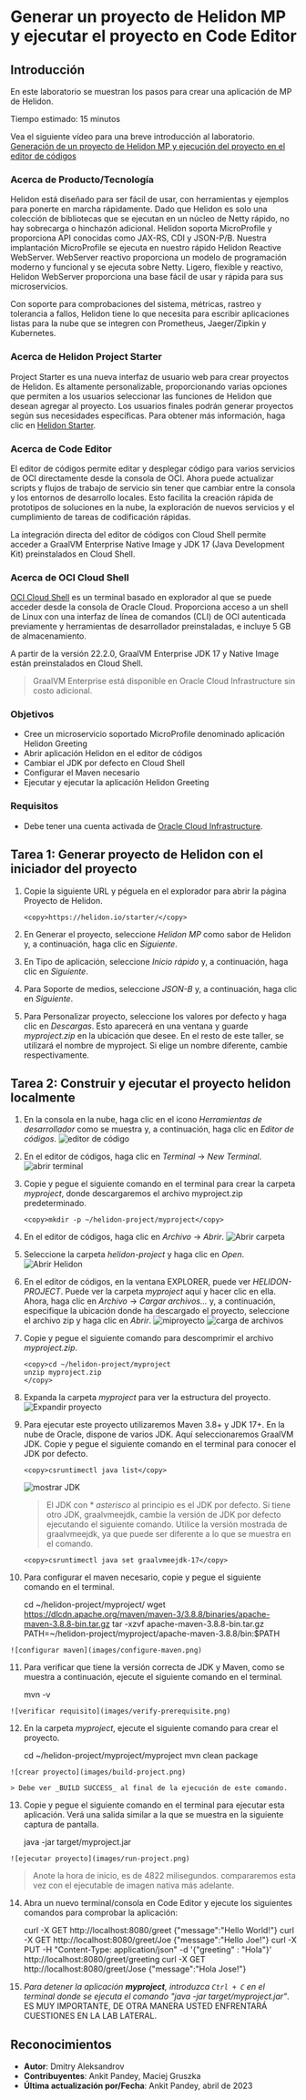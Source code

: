 # Generar un proyecto de Helidon MP y ejecutar el proyecto en Code Editor

## Introducción

En este laboratorio se muestran los pasos para crear una aplicación de MP de Helidon.

Tiempo estimado: 15 minutos

Vea el siguiente vídeo para una breve introducción al laboratorio. [Generación de un proyecto de Helidon MP y ejecución del proyecto en el editor de códigos](videohub:1_22nv8v4q)

### Acerca de Producto/Tecnología

Helidon está diseñado para ser fácil de usar, con herramientas y ejemplos para ponerte en marcha rápidamente. Dado que Helidon es solo una colección de bibliotecas que se ejecutan en un núcleo de Netty rápido, no hay sobrecarga o hinchazón adicional. Helidon soporta MicroProfile y proporciona API conocidas como JAX-RS, CDI y JSON-P/B. Nuestra implantación MicroProfile se ejecuta en nuestro rápido Helidon Reactive WebServer. WebServer reactivo proporciona un modelo de programación moderno y funcional y se ejecuta sobre Netty. Ligero, flexible y reactivo, Helidon WebServer proporciona una base fácil de usar y rápida para sus microservicios.

Con soporte para comprobaciones del sistema, métricas, rastreo y tolerancia a fallos, Helidon tiene lo que necesita para escribir aplicaciones listas para la nube que se integren con Prometheus, Jaeger/Zipkin y Kubernetes.

### Acerca de Helidon Project Starter

Project Starter es una nueva interfaz de usuario web para crear proyectos de Helidon. Es altamente personalizable, proporcionando varias opciones que permiten a los usuarios seleccionar las funciones de Helidon que desean agregar al proyecto. Los usuarios finales podrán generar proyectos según sus necesidades específicas. Para obtener más información, haga clic en [Helidon Starter](https://helidon.io/starter).

### Acerca de Code Editor

El editor de códigos permite editar y desplegar código para varios servicios de OCI directamente desde la consola de OCI. Ahora puede actualizar scripts y flujos de trabajo de servicio sin tener que cambiar entre la consola y los entornos de desarrollo locales. Esto facilita la creación rápida de prototipos de soluciones en la nube, la exploración de nuevos servicios y el cumplimiento de tareas de codificación rápidas.

La integración directa del editor de códigos con Cloud Shell permite acceder a GraalVM Enterprise Native Image y JDK 17 (Java Development Kit) preinstalados en Cloud Shell.

### Acerca de OCI Cloud Shell

[OCI Cloud Shell](https://docs.oracle.com/en-us/iaas/Content/API/Concepts/cloudshellintro.htm) es un terminal basado en explorador al que se puede acceder desde la consola de Oracle Cloud. Proporciona acceso a un shell de Linux con una interfaz de línea de comandos (CLI) de OCI autenticada previamente y herramientas de desarrollador preinstaladas, e incluye 5 GB de almacenamiento.

A partir de la versión 22.2.0, GraalVM Enterprise JDK 17 y Native Image están preinstalados en Cloud Shell.

> GraalVM Enterprise está disponible en Oracle Cloud Infrastructure sin costo adicional.

### Objetivos

*   Cree un microservicio soportado MicroProfile denominado aplicación Helidon Greeting
*   Abrir aplicación Helidon en el editor de códigos
*   Cambiar el JDK por defecto en Cloud Shell
*   Configurar el Maven necesario
*   Ejecutar y ejecutar la aplicación Helidon Greeting

### Requisitos

*   Debe tener una cuenta activada de [Oracle Cloud Infrastructure](https://cloud.oracle.com/en_US/cloud-infrastructure).

## Tarea 1: Generar proyecto de Helidon con el iniciador del proyecto

1.  Copie la siguiente URL y péguela en el explorador para abrir la página Proyecto de Helidon.
    
        <copy>https://helidon.io/starter/</copy>
        
2.  En Generar el proyecto, seleccione _Helidon MP_ como sabor de Helidon y, a continuación, haga clic en _Siguiente_.
    
3.  En Tipo de aplicación, seleccione _Inicio rápido_ y, a continuación, haga clic en _Siguiente_.
    
4.  Para Soporte de medios, seleccione _JSON-B_ y, a continuación, haga clic en _Siguiente_.
    
5.  Para Personalizar proyecto, seleccione los valores por defecto y haga clic en _Descargas_. Esto aparecerá en una ventana y guarde _myproject.zip_ en la ubicación que desee. En el resto de este taller, se utilizará el nombre de myproject. Si elige un nombre diferente, cambie respectivamente.
    

## Tarea 2: Construir y ejecutar el proyecto helidon localmente

1.  En la consola en la nube, haga clic en el icono _Herramientas de desarrollador_ como se muestra y, a continuación, haga clic en _Editor de códigos_. ![editor de código](images/code-editor.png)
    
2.  En el editor de códigos, haga clic en _Terminal_ -> _New Terminal_. ![abrir terminal](images/open-terminal.png)
    
3.  Copie y pegue el siguiente comando en el terminal para crear la carpeta _myproject_, donde descargaremos el archivo myproject.zip predeterminado.
    
        <copy>mkdir -p ~/helidon-project/myproject</copy>
        
4.  En el editor de códigos, haga clic en _Archivo_ -> _Abrir_. ![Abrir carpeta](images/open-folder.png)
    
5.  Seleccione la carpeta _helidon-project_ y haga clic en _Open_. ![Abrir Helidon](images/open-helidon.png)
    
6.  En el editor de códigos, en la ventana EXPLORER, puede ver _HELIDON-PROJECT_. Puede ver la carpeta _myproject_ aquí y hacer clic en ella. Ahora, haga clic en _Archivo_ -> _Cargar archivos..._ y, a continuación, especifique la ubicación donde ha descargado el proyecto, seleccione el archivo zip y haga clic en _Abrir_. ![miproyecto](images/myproject.png) ![carga de archivos](images/upload-files.png)
    
7.  Copie y pegue el siguiente comando para descomprimir el archivo _myproject.zip_.
    
        <copy>cd ~/helidon-project/myproject
        unzip myproject.zip
        </copy>
        
8.  Expanda la carpeta _myproject_ para ver la estructura del proyecto. ![Expandir proyecto](images/expand-project.png)
    
9.  Para ejecutar este proyecto utilizaremos Maven 3.8+ y JDK 17+. En la nube de Oracle, dispone de varios JDK. Aquí seleccionaremos GraalVM JDK. Copie y pegue el siguiente comando en el terminal para conocer el JDK por defecto.
    
        <copy>csruntimectl java list</copy>
        
    
    ![mostrar JDK](images/list-jdk.png)
    
    > El JDK con \* _asterisco_ al principio es el JDK por defecto. Si tiene otro JDK, graalvmeejdk, cambie la versión de JDK por defecto ejecutando el siguiente comando. Utilice la versión mostrada de graalvmeejdk, ya que puede ser diferente a lo que se muestra en el comando.
    
        <copy>csruntimectl java set graalvmeejdk-17</copy>
        
10.  Para configurar el maven necesario, copie y pegue el siguiente comando en el terminal.
    
        <copy>cd ~/helidon-project/myproject/
        wget https://dlcdn.apache.org/maven/maven-3/3.8.8/binaries/apache-maven-3.8.8-bin.tar.gz
        tar -xzvf apache-maven-3.8.8-bin.tar.gz
        PATH=~/helidon-project/myproject/apache-maven-3.8.8/bin:$PATH</copy>
        
    
    ![configurar maven](images/configure-maven.png)
    
11.  Para verificar que tiene la versión correcta de JDK y Maven, como se muestra a continuación, ejecute el siguiente comando en el terminal.
    
        <copy>mvn -v</copy>
        
    
    ![verificar requisito](images/verify-prerequisite.png)
    
12.  En la carpeta _myproject_, ejecute el siguiente comando para crear el proyecto.
    
        <copy>cd ~/helidon-project/myproject/myproject
        mvn clean package</copy>
        
    
    ![crear proyecto](images/build-project.png)
    
    > Debe ver _BUILD SUCCESS_ al final de la ejecución de este comando.
    
13.  Copie y pegue el siguiente comando en el terminal para ejecutar esta aplicación. Verá una salida similar a la que se muestra en la siguiente captura de pantalla.
    
        <copy>java -jar target/myproject.jar</copy>
        
    
    ![ejecutar proyecto](images/run-project.png)
    

> Anote la hora de inicio, es de 4822 milisegundos. compararemos esta vez con el ejecutable de imagen nativa más adelante.

14.  Abra un nuevo terminal/consola en Code Editor y ejecute los siguientes comandos para comprobar la aplicación:
    
        <copy>
        curl -X GET http://localhost:8080/greet
        </copy>
        {"message":"Hello World!"}
        
    
        <copy>
        curl -X GET http://localhost:8080/greet/Joe
        </copy>
        {"message":"Hello Joe!"}
        
    
        <copy>
        curl -X PUT -H "Content-Type: application/json" -d '{"greeting" : "Hola"}' http://localhost:8080/greet/greeting
        </copy>
        
    
        <copy>
        curl -X GET http://localhost:8080/greet/Jose
        </copy>
        {"message":"Hola Jose!"}
        
15.  _Para detener la aplicación **myproject**, introduzca `Ctrl + C` en el terminal donde se ejecuta el comando "java -jar target/myproject.jar"_. ES MUY IMPORTANTE, DE OTRA MANERA USTED ENFRENTARÁ CUESTIONES EN LA LAB LATERAL.
    

## Reconocimientos

*   **Autor**: Dmitry Aleksandrov
*   **Contribuyentes**: Ankit Pandey, Maciej Gruszka
*   **Última actualización por/Fecha**: Ankit Pandey, abril de 2023